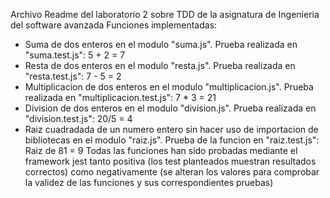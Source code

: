 Archivo Readme del laboratorio 2 sobre TDD de la asignatura de Ingenieria del software avanzada
Funciones implementadas: 
- Suma de dos enteros en el modulo "suma.js". Prueba realizada en "suma.test.js": 5 + 2 = 7
- Resta de dos enteros en el modulo "resta.js". Prueba realizada en "resta.test.js": 7 - 5 = 2
- Multiplicacion de dos enteros en el modulo "multiplicacion.js". Prueba realizada en "multiplicacion.test.js": 7 * 3 = 21
- Division de dos enteros en el modulo "division.js". Prueba realizada en "division.test.js": 20/5 = 4
- Raiz cuadradada de un numero entero sin hacer uso de importacion de bibliotecas en el modulo "raiz.js". Prueba de la funcion en "raiz.test.js": Raiz de 81 = 9
Todas las funciones han sido probadas mediante el framework jest tanto positiva (los test planteados muestran resultados correctos) como negativamente (se alteran los valores para comprobar la validez de las funciones y sus correspondientes pruebas)